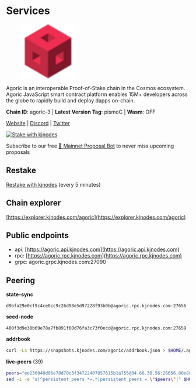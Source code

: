 # Services

<figure><img src="https://raw.githubusercontent.com/kj89/cosmos-images/main/logos/agoric.png" width="150" alt=""><figcaption></figcaption></figure>

Agoric is an interoperable Proof-of-Stake chain in the Cosmos ecosystem.  Agoric JavaScript smart contract platform enables 15M+ developers across the  globe to rapidly build and deploy dapps on-chain.

**Chain ID**: agoric-3 | **Latest Version Tag**: pismoC | **Wasm**: OFF

[Website](https://agoric.com) | [Discord](https://discord.com/invite/qDW8DRes4s) | [Twitter](https://twitter.com/agoric)

[![Stake with kjnodes](https://i.ibb.co/cr44Q8j/button-stake-with-kjnodes.png)](https://restake.app/agoric/agoricvaloper1ku5sm2twlsywdrp4wz3kfwgyrtqtp0lpr3nvk8)

Subscribe to our free [🤖 Mainnet Proposal Bot](https://t.me/kjnodes_proposal_bot) to never miss upcoming proposals

## Restake

[Restake with kjnodes](https://restake.app/agoric/agoricvaloper1ku5sm2twlsywdrp4wz3kfwgyrtqtp0lpr3nvk8) (every 5 minutes)
## Chain explorer
[https://explorer.kjnodes.com/agoric](https://explorer.kjnodes.com/agoric)

## Public endpoints

* api: [https://agoric.api.kjnodes.com](https://agoric.api.kjnodes.com)
* rpc: [https://agoric.rpc.kjnodes.com](https://agoric.rpc.kjnodes.com)
* grpc: agoric.grpc.kjnodes.com:27090

## Peering

**state-sync**

```text
d9bfa29e0cf9c4ce0cc9c26d98e5d97228f93b0b@agoric.rpc.kjnodes.com:27656
```

**seed-node**

```text
400f3d9e30b69e78a7fb891f60d76fa3c73f0ecc@agoric.rpc.kjnodes.com:27659
```

**addrbook**
```bash
curl -Ls https://snapshots.kjnodes.com/agoric/addrbook.json > $HOME/.agoric/config/addrbook.json
```

**live-peers** (39)
```bash
peers="ee236040d06e78d70c3f34722407857615b1a755@34.66.30.56:26656,80e8d307c7b1e7027645a0054ba3e08addfa83b2@88.99.217.85:26656,16f2ad1b7f154d6f8751c0ab7453e24f32ee8db3@95.217.45.52:26656,023be2465f7292cb3284a50787d6edc5a75c62a2@95.214.52.166:26656,9661393350ef8224aaa620f543a7710c9af9c495@195.14.6.55:26656,68c9c4e8388ed6936ff147ffe6b9913e79328957@35.215.62.66:26656,9ed68bef54712b46713ac755ab7a6e7ad30694ef@192.99.44.79:14456,d9bfa29e0cf9c4ce0cc9c26d98e5d97228f93b0b@65.109.88.38:27656,711f6f36a6ec3924b6d721de6adce604092e59f2@116.202.226.169:26656,f095bb53006ebddcbbf29c8df70dddcba6419e36@142.93.145.13:26656,0837c0dac0bb15e79e64207bb0fa5a9a6fa42ad4@178.62.116.62:26656,1c9a5b1d34b9e6f184b2dcb18ed068cf0c282e50@51.79.98.163:26656,0464c8dded70d01f5ab50a8d6047a6b27ddf2ccd@84.244.95.232:26656,d03a9974f14ae380fdb7caf46ec71ce5278f0356@34.72.231.9:26656,0f642db2770d4dd3e0d030b2f14f1365e40f3b38@82.100.58.101:26657,ca4c3b9d0cf78d934a3b972c328db2e4a9a66c42@64.32.40.114:26656,f769805423416d3bec0d683b3796f98a984ed51d@65.108.15.174:26656,9837ffb0e6efb898b55e02f53005b95a727f32d1@18.142.177.75:26656,a38a30c1dd31f63be2befd40b82964b215c3c288@165.22.251.28:26656,1312bbbd4ed1e58b9e4eb1d7788187a4607915e9@165.22.199.234:26060,63bd6649f80362ce513027d99ef32c826fdbd259@45.9.62.136:26656,23fd78b96fc7f17b47fc4a0d442b0ec53faebd88@157.90.91.20:12656,1cbe5f5c77610bb6568332e026a3b516edeb0121@65.21.234.47:21156,ebc272824924ea1a27ea3183dd0b9ba713494f83@195.3.220.135:27106,8880e10d956bff921ef928794dcadcc22c7087b4@51.91.218.186:26656,f8ff12a774770fea36beadb303ccffc86863c6ec@65.109.69.59:14456,b8701af626159c0aac2d47b6009ce22988c32813@14.224.158.246:26656,37933cb8069e22554e454294d529eddb0fdae145@52.56.185.212:26656,9e673680df593d841b0e09c49f87409654d84ae9@95.217.202.49:37656,bb257b3a0829910477a3845430b6b1f7eb2b4235@34.146.189.78:26656,00dc1964683a005274c39d3f347e83a5651dd923@65.21.127.159:26656,aea83f0d95f3732c700c7fd22f4afdf68f53e538@143.198.100.136:26656,cef26a8de3aa31f1f4e63898b38667b0816f35d3@14.224.155.176:26656,d56af8cb0716909f9b804e7dec8c1d34ae4eed16@65.108.142.81:26676,6dfaacf27072052e335de6e83069c811311613c5@138.201.127.91:26656,125911b3993930f69c873e3d8e80763d91cefab7@195.14.6.156:26656,6b0538dbee953a1c50c28312907fe497625a93d0@46.166.143.91:26656,47c35c8137ad2098e0b2a79077fea93a530034d8@185.144.83.130:26656,e70955351f601ea5be9a9bf41032949a777f31b3@207.244.255.229:10003"
sed -i -e "s|^persistent_peers *=.*|persistent_peers = \"$peers\"|" $HOME/.agoric/config/config.toml
```
